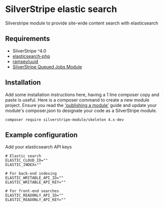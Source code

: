 # SilverStripe elastic search

Silverstripe module to provide site-wide content search with elasticsearch

## Requirements

* SilverStripe ^4.0
* [elasticsearch-php](https://github.com/elastic/elasticsearch-php)
* [ramsey/uuid](https://github.com/ramsey/uuid)
* [SilverStripe Queued Jobs Module](https://github.com/symbiote/silverstripe-queuedjobs)

## Installation
Add some installation instructions here, having a 1 line composer copy and paste is useful. 
Here is a composer command to create a new module project. Ensure you read the
['publishing a module'](https://docs.silverstripe.org/en/developer_guides/extending/how_tos/publish_a_module/) guide
and update your module's composer.json to designate your code as a SilverStripe module. 

```
composer require silverstripe-module/skeleton 4.x-dev
```

## Example configuration
Add your elasticsearch API keys

```
# Elastic search
ELASTIC_CLOUD_ID=""
ELASTIC_INDEX=""

# For back-end indexing
ELASTIC_WRITABLE_API_ID=""
ELASTIC_WRITABLE_API_KEY=""

# For front-end searches
ELASTIC_READONLY_API_ID=""
ELASTIC_READONLY_API_KEY=""
  
```
